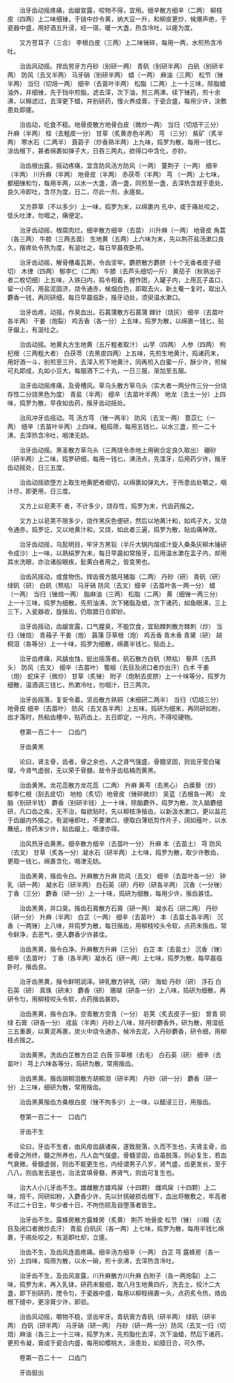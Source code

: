 <!-- { "loadSidebar": true } -->
　　治牙齿动摇疼痛，齿龈宣露，咬物不得，宜用。细辛散方细辛（二两） 柳枝皮（四两）上二味细锉，于铫中炒令黄，纳大豆一升，和柳皮更炒，候爆声绝，于瓷器中盛，用好酒五升浸，经一宿，暖一大盏，热含冷吐，以瘥为度。

　　又方苍耳子（三合） 李根白皮（三两）上二味锉碎，每用一两，水煎热含冷吐。

　　治齿风动摇。捍齿劳牙方丹砂（别研一两） 青矾（别研半两） 白矾（别研半两） 防风（去叉半两） 马牙硝（别研半两） 蜡（一两） 麻油（三两） 松节（锉半两） 当归（切焙一两） 细辛（去苗叶半两） 松脂（二两）上一十三味，除脂蜡油外，并细锉，先于铛中煎脂，滤去滓，次下油，煎三两沸，续下锉药，煎十余沸，以棉滤过，去滓更下蜡，并别研药，慢火养成膏，于瓷合盛，每用少许，涂敷患处即瘥。

　　治齿动，吃食不稳。地骨皮散方地骨白皮（微炒一两） 当归（切焙干三分） 升麻（半两） 桂（去粗皮一分） 甘草（炙黄赤色半两） 芎 （三分） 紫矿（炙半两） 寒水石（二两半） 莨菪子（炒香熟半两）上九味，捣罗为散，每用一钱匕，涂齿根下，甚者绵裹如弹子大，日吞三两丸，欲得口中含化，亦妙。

　　治齿根出露，摇动疼痛，宜含防风汤方防风（一两） 蔓荆子（一两） 细辛（半两） 川升麻（半两） 地骨皮（半两） 赤茯苓（半两） 芎 （一两）上七味，都细锉和匀，每用半两，以水一大盏，酒一盏，同煎至一盏，去滓热含就于患处，良久冷即吐，含尽为度，日二，尽此一剂，永瘥矣。

　　又方莽草（不以多少）上一味，捣罗为末，以绵裹内 孔中，或于痛处咬之，低头吐津，勿咽之，痛便定。

　　治牙齿动摇，根腐肉烂。细辛散方细辛（去苗） 川升麻（一两） 地骨皮 角蒿（各三两） 牛膝（三两去苗） 生地黄（五两）上六味为末，先以荆芥盐汤漱口良久，揩疼处令热为度，有涎吐之，每日早晨夜卧用。

　　治牙齿动摇，解骨槽毒瓦斯，令齿坚牢。麝脐散方麝脐（十个无香者皮子细切） 木律（四两） 郁李仁（二两） 牛膝（去芦头细切一斤） 黄茄子（秋熟出子者二枚切细）上五味，入铁臼内，捣令相着，握作团，入罐子内，上用瓦子盖口，留一小窍，用盐泥固济，烧令通赤，候烟白色，即取去火，新土罨一复时，取出入麝香一钱，再同研细，每日早晨临卧，揩牙动处，须臾温水漱口。

　　治牙齿疼，动摇，作臭血出。石菖蒲散方石菖蒲 棘针（烧灰） 细辛（去苗叶各半两） 干姜（炮裂） 鸡舌香（各一分）上五味，捣罗为散，以绵裹一钱匕，贴牙龈上，有涎吐之。

　　治齿动摇。地黄丸方生地黄（五斤粗者取汁） 山芋（四两） 人参（四两） 枸杞根（三两粗大者） 白茯苓（去黑皮四两）上五味，先煎生地黄汁，捣诸药末，用好酒一斗，别煎至三升，去滓入煎下地黄汁，同再煎入白蜜一斤，酥少许，煎候可丸即成，丸如小豆大，每服酒下二十丸，一日三服，渐加至五服。

　　治牙齿动摇疼痛，及骨槽风。草乌头散方草乌头（实大者一两分作三分一分烧存性二分烧黑色为度） 青盐（半两） 细辛（去苗叶半两） 地龙（去土一分）上四味，捣罗为散，早夜如齿药，揩牙齿动摇处。

　　治风冲牙齿摇动。芎 汤方芎 （锉一两半） 防风（去叉一两） 薏苡仁（一两） 细辛（去苗叶半两）上四味，粗捣筛，每用五钱匕，以水三盏，煎一二十沸，去滓热含冷吐，咽津无妨。

　　治牙齿动摇。黑圣散方草乌头（三两烧令赤地上用碗合定良久取出） 硼砂（研半两）上二味，捣罗研细，每用一钱匕，沸汤点，先渫牙，后用药少许，揩牙齿动摇处，日三五度。

　　治齿动摇欲堕方上取生地黄肥者细切，以绵裹如弹丸大，于所患齿处嚼之，咽汁尽，即更用，日三度。

　　又方上以皂荚不 者，不计多少，烧存性，捣罗为末，代齿药揩之。

　　又方上以皂荚不限多少，烧作黑灰色便研，然后以地黄汁和，如鸡子大，又烧令通赤，捣罗讫，又以地黄汁和，又烧，如此者三遍，捣罗为散，贴齿痛神效。

　　治牙齿动摇，乌髭明目，牢牙方黑铅（半斤大锅内熔成汁旋入桑条灰柳木锤研令成沙）上一味，以熟绢罗为末，每日早晨如常揩牙，后用温水漱在盂子内，却用其水洗眼，亦治诸般眼疾，髭黄白者用之，皆变黑也。

　　治齿风摇动，或食物伤。捍齿膏方腊月猪脂（二两） 丹砂（研） 青矾（研） 绿矾（研） 白矾（熬枯） 马牙硝 防风（去叉）细辛（去苗叶各一两一分） 蜡（一两） 当归（锉焙一两） 脂麻油（三两） 松脂（二两） 黄（细锉一两三分）上一十三味，捣罗为细散，先煎油沸，次下猪脂及蜡，次下诸药，如鱼眼沸，三上三下，入瓷器收，旋揩齿，仍取腊日合即妙。

　　治牙齿摇动，齿龈宣露，口气腥臭，不能饮食，宜贴棘刺散方棘刺（炒） 当归（锉焙） 青葙子 干姜（炮） 菖蒲 莎草根（炮） 鸡舌香 青木香 青黛（研） 胡桐泪（各等分）上一十味，捣罗为细散，绵裹半钱匕，贴齿上。

　　治牙齿疼痛，风龋虫蚀，挺出摇落者。矾石散方白矾（熬枯） 藜芦（去芦头） 防风（去叉） 细辛（去苗叶） 蜀椒（去目及闭口者炒出汗）白术 干姜（炮） 蛇床子（微炒） 甘草（炙锉） 附子（炮制去皮脐）上一十味等分，捣罗为细散，温酒调三钱匕，热漱冷吐，勿咽汁，日三两次。

　　治牙齿摇落，复安令着。坚齿散方熟铜（末细研二两半） 当归（切焙三分） 地骨皮 细辛（去苗叶） 防风（去叉各半两）上五味，捣研为细末，再同研如粉，齿才落时，热粘齿槽中，贴药齿上，五日即定，一月内，不得咬硬物。

　　卷第一百二十一　口齿门

　　牙齿黄黑

　　论曰，肾主骨，齿者，骨之余也，人之肾气强盛，骨髓坚固，则齿牙莹白璀璨，今肾气虚弱，无以荣于骨髓，故令牙齿枯槁而黄黑。

　　治齿黄黑。龙花蕊散方龙花蕊（二两） 升麻 黄芩（去黑心） 白蒺藜（炒） 郁李仁根（刮去皮切） 地柏（炙切）地骨皮（锉碎微炒） 吴蓝（去根各一两） 龙脑（别研半钱） 麝香（别研半钱）上一十味，除脑麝外，捣罗为散，次入脑麝细研，凡口齿之疾，无不治，每欲贴时，先以柳枝净揩齿，以新汲水漱口，更以盐花于齿龈内外揩之，有涎唾即吐，不要漱口，便取白薄纸剪作片子，阔如薤叶，以水蘸纸，掺药末少许，贴齿龈上，咽津亦得。

　　治风热牙齿黄黑。细辛散方细辛（去苗叶一分） 升麻 本（去苗土） 芎 防风（去叉） 甘草（炙各一分）凝水石（研半两）上七味，捣罗为散，取少许敷齿，更取一钱匕，绵裹含化，咽津无妨。

　　治齿黑黄，揩齿令白。升麻散方升麻 防风（去叉） 细辛（去苗叶各一分） 钟乳（研一两） 凝水石（研半两） 白石英（研）丹砂（研各半两） 沉香（一分锉） 丁香（三分） 麝香（研一分）上一十味，捣研为细散，每用少许，揩齿甚佳。

　　治齿黑黄，并口臭。揩齿石膏散方石膏（研一两） 凝水石（研二两） 丹砂（研一分） 升麻（半两） 白芷（一两） 细辛（去苗叶） 本（去苗土各半两） 沉香（一两锉）上八味，并捣罗为散，每日揩齿，用柳枝咬头令软，点药末揩齿，常令鲜净，去恶气，便入麝香少许甚佳。

　　治齿黑黄，揩令白净。升麻散方升麻（三分） 白芷 本（去苗土） 沉香（锉） 细辛（去苗叶） 丁香（各半两）凝水石（研一两）上七味，捣罗为散，每早晨临卧时，揩齿良。

　　治牙齿黑黄，揩令鲜明润泽。钟乳散方钟乳（研） 海蛤 丹砂（研） 浮石 白石英（研） 真珠（研末） 麝香（研） 珊瑚（研各一分）上八味，捣研为细散，再研令匀，用柳枝咬头令软，点药揩齿甚妙。

　　治齿黑黄，揩令白净。空青散方空青（一分） 皂荚（炙去皮子一挺） 曾青 铜绿 石膏（研各一分） 戎盐（半两）丹砂上八味，除丹砂麝香外，研为散，用湿纸三五重裹，以黄泥再裹，炭火中烧令通赤，候冷去泥，入丹砂麝香，研令细，用柳枝点揩之。

　　治齿黄黑。洗齿白芷散方白芷 白蔹 莎草根（去毛） 白石英（研） 细辛（去苗叶） 芎上六味各等分，捣研为散，常用揩齿。

　　治齿黑黄。揩齿胡桐泪散方胡桐泪（研半两） 丹砂（研一分） 麝香（研一分）上三味，细研为散，常用揩齿。

　　治齿黑黄揩齿方桑根白皮（锉不拘多少）上一味，以醋浸三日，用揩齿。

　　卷第一百二十一　口齿门

　　牙齿不生

　　论曰，牙齿不生者，由风疳齿龋诸疾，遂致脱落，久而不生也，夫肾主骨，齿者骨之所终，髓之所养也，凡人血气强盛，骨髓坚固，齿虽脱落，则必复生，若血气衰微，骨髓虚弱，则齿不能更生也，内经谓男子八岁，肾气盛，齿更发长，至于八八，则齿发去是也，治法宜填骨髓，养肾气，则齿可复生也。

　　治大人小儿牙齿不生。雄雌散方雄鸡屎（十四颗） 雌鸡屎（十四颗）上二味，焙干，同研如粉，入麝香少许，先以针挑破损齿根下，血出将散敷之，年高者不过二十日生，年少者十日，不拘伤损及自堕落者皆生。

　　治牙齿不生。露蜂房散方露蜂房（炙黄） 荆芥 地骨皮 松节（锉） 川椒（去目及闭口者微炒去汗） 青盐 白矾灰（各一两）上七味，捣罗为散，每用半钱匕绵裹，于病处咬之，有涎即吐却，立瘥。

　　治齿不生，及齿风连面疼痛。细辛汤方细辛（一两） 白芷 芎 露蜂房（各一分）上四味，捣筛为散，以水一碗，煎十余沸，去滓热含冷吐。

　　治牙齿不生，及齿风宣露，川升麻散方川升麻 白附子（各一两炮裂）上二味，捣罗为末，再入乳钵，研药末极细，取八月生地黄四斤，洗去土，绞汁二大盏，即下别研药，搅令匀，于瓷器中盛，每用以柳枝绵裹一头，点药炙令热，烙齿根下缝中，更涂膏少许，即验。

　　治齿风动摇，嚼物不稳，坚齿牢牙。青矾膏方青矾（研半两） 绿矾（研半两） 白矾（研半两） 马牙硝（研一两） 丹砂（研一两一分）防风（去叉一归（切焙）麻油（各三上一十三味，捣罗为末，先煎脂化去滓，次下油蜡，然后下诸药，更煎令凝，膏成于瓷合内盛，每用如樱桃大，涂患处，如腊日合，可久停。

　　卷第一百二十一　口齿门

　　牙齿挺出

